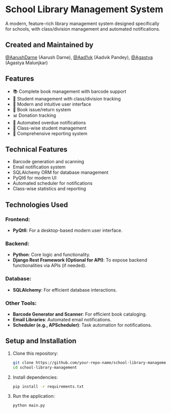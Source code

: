 # School Library Management System

A modern, feature-rich library management system designed specifically for schools, with class/division management and automated notifications.

## Created and Maintained by
[@AarushDarne](https://github.com/AarushDarne) (Aarush Darne),
[@Aad1vk](https://github.com/@Aad1vk) (Aadvik Pandey),
[@Agastya](https://github.com/agm024) (Agastya Malunjkar)

## Features

- 📚 Complete book management with barcode support
- 👥 Student management with class/division tracking
- 📱 Modern and intuitive user interface
- 🔄 Book issue/return system
- 📊 Donation tracking
- 📧 Automated overdue notifications
- 🏫 Class-wise student management
- 📝 Comprehensive reporting system

## Technical Features

- Barcode generation and scanning
- Email notification system
- SQLAlchemy ORM for database management
- PyQt6 for modern UI
- Automated scheduler for notifications
- Class-wise statistics and reporting


## **Technologies Used**  
### **Frontend:**  
- **PyQt6**: For a desktop-based modern user interface.  

### **Backend:**  
- **Python**: Core logic and functionality.  
- **Django Rest Framework (Optional for API)**: To expose backend functionalities via APIs (if needed).  

### **Database:**  
- **SQLAlchemy**: For efficient database interactions.  

### **Other Tools:**  
- **Barcode Generator and Scanner**: For efficient book cataloging.  
- **Email Libraries**: Automated email notifications.  
- **Scheduler (e.g., APScheduler)**: Task automation for notifications.  

## **Setup and Installation**  
1. Clone this repository:  
   ```bash
   git clone https://github.com/your-repo-name/school-library-management.git
   cd school-library-management
2. Install dependencies:
   ```bash
   pip install -r requirements.txt
3. Run the application:
   ```bash
   python main.py

